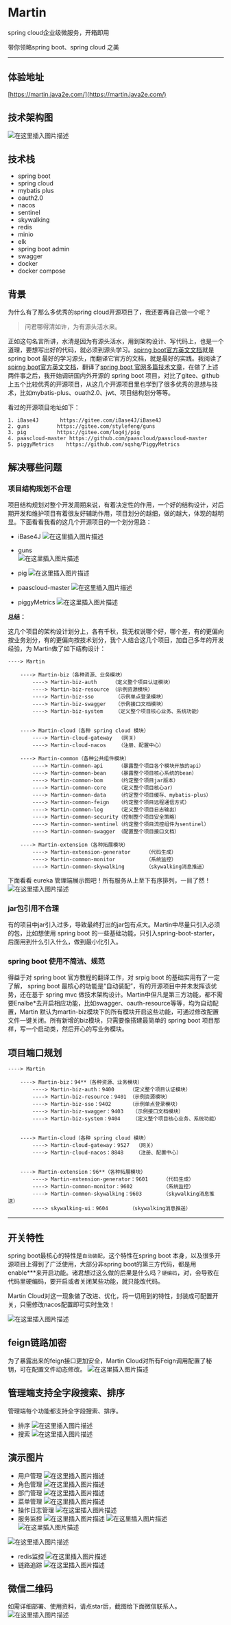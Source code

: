 # Martin
spring cloud企业级微服务，开箱即用

带你领略spring boot、spring cloud 之美

----
## 体验地址
[https://martin.java2e.com/](https://martin.java2e.com/)


## 技术架构图
![在这里插入图片描述](https://img-blog.csdnimg.cn/20210309181517227.png?x-oss-process=image/watermark,type_ZmFuZ3poZW5naGVpdGk,shadow_10,text_aHR0cHM6Ly9ibG9nLmNzZG4ubmV0L3FxXzMwMDU0OTYx,size_16,color_FFFFFF,t_70#pic_center)
## 技术栈
- spring boot
- spring cloud
- mybatis plus
- oauth2.0
- nacos
- sentinel
- skywalking
- redis
- minio
- elk
- spring boot admin
- swagger
- docker
- docker compose

## 背景
为什么有了那么多优秀的spring cloud开源项目了，我还要再自己做一个呢？

> 问君哪得清如许，为有源头活水来。

正如这句名言所讲，水清是因为有源头活水，用到架构设计、写代码上，也是一个道理，要想写出好的代码，就必须到源头学习。[spirng boot官方英文文档](https://spring.io/projects/spring-boot#learn)就是 spring boot 最好的学习源头，而翻译它官方的文档，就是最好的实践。我阅读了[spirng boot官方英文文档](https://spring.io/projects/spring-boot#learn)，翻译了[spring boot 官网多篇技术文章](https://blog.csdn.net/qq_30054961/article/category/8016817)，在做了上述两件事之后，我开始调研国内外开源的 spring boot 项目，对比了gitee、github上五个比较优秀的开源项目，从这几个开源项目里也学到了很多优秀的思想与技术，比如mybatis-plus、ouath2.0、jwt、项目结构划分等等。

看过的开源项目地址如下：

    1. iBase4J       https://gitee.com/iBase4J/iBase4J
    2. guns         https://gitee.com/stylefeng/guns 
    3. pig          https://gitee.com/log4j/pig
    4. paascloud-master https://github.com/paascloud/paascloud-master
    5. piggyMetrics    https://github.com/sqshq/PiggyMetrics


## 解决哪些问题 

### 项目结构规划不合理
项目结构规划对整个开发周期来说，有着决定性的作用，一个好的结构设计，对后期开发和维护项目有着很友好辅助作用，项目划分的越细，做的越大，体现的越明显。下面看看我看的这几个开源项目的一个划分思路：

 - iBase4J
 ![在这里插入图片描述](https://img-blog.csdnimg.cn/20190729143354718.png?x-oss-process=image/watermark,type_ZmFuZ3poZW5naGVpdGk,shadow_10,text_aHR0cHM6Ly9ibG9nLmNzZG4ubmV0L3FxXzMwMDU0OTYx,size_16,color_FFFFFF,t_70)
 - guns         
 ![在这里插入图片描述](https://img-blog.csdnimg.cn/20190729143530857.png?x-oss-process=image/watermark,type_ZmFuZ3poZW5naGVpdGk,shadow_10,text_aHR0cHM6Ly9ibG9nLmNzZG4ubmV0L3FxXzMwMDU0OTYx,size_16,color_FFFFFF,t_70)
 - pig
 ![在这里插入图片描述](https://img-blog.csdnimg.cn/20190729143839281.png?x-oss-process=image/watermark,type_ZmFuZ3poZW5naGVpdGk,shadow_10,text_aHR0cHM6Ly9ibG9nLmNzZG4ubmV0L3FxXzMwMDU0OTYx,size_16,color_FFFFFF,t_70)
 - paascloud-master 
 ![在这里插入图片描述](https://img-blog.csdnimg.cn/20190729144124178.png?x-oss-process=image/watermark,type_ZmFuZ3poZW5naGVpdGk,shadow_10,text_aHR0cHM6Ly9ibG9nLmNzZG4ubmV0L3FxXzMwMDU0OTYx,size_16,color_FFFFFF,t_70)
 
 - piggyMetrics
 ![在这里插入图片描述](https://img-blog.csdnimg.cn/20190729144048716.png?x-oss-process=image/watermark,type_ZmFuZ3poZW5naGVpdGk,shadow_10,text_aHR0cHM6Ly9ibG9nLmNzZG4ubmV0L3FxXzMwMDU0OTYx,size_16,color_FFFFFF,t_70)

**总结：**

这几个项目的架构设计划分上，各有千秋，我无权说哪个好，哪个差，有的更偏向按业务划分，有的更偏向按技术划分，我个人结合这几个项目，加自己多年的开发经验，为 Martin做了如下结构设计：

    ----> Martin
    
	    ----> Martin-biz（各种资源、业务模块）
	        ----> Martin-biz-auth     （定义整个项目认证模块）
	        ----> Martin-biz-resource （示例资源模块）
	        ----> Martin-biz-sso       （示例单点登录模块）
	        ----> Martin-biz-swagger   （示例接口文档模块）
	        ----> Martin-biz-system    （定义整个项目核心业务、系统功能）
	       
	
	    ----> Martin-cloud（各种 spring cloud 模块）
	        ----> Martin-cloud-gateway  （网关）
	        ----> Martin-cloud-nacos    （注册、配置中心）
	
	    ----> Martin-common（各种公共组件模块）
	        ----> Martin-common-api     （暴露整个项目各个模块开放的api）
	        ----> Martin-common-bean    （暴露整个项目核心系统的bean）
	        ----> Martin-common-bom     （约定整个项目jar版本）
	        ----> Martin-common-core    （定义整个项目核心ar）
	        ----> Martin-common-data    （约定整个项目缓存、mybatis-plus）
	        ----> Martin-common-feign   （约定整个项目远程通信方式）
	        ----> Martin-common-log     （定义整个项目日志输出）
	        ----> Martin-common-security（控制整个项目安全策略）
	        ----> Martin-common-sentinel（约定整个项目流控组件为sentinel）
	        ----> Martin-common-swagger （配置整个项目接口文档）
	
	    ----> Martin-extension（各种拓展模块）
	        ----> Martin-extension-generator     （代码生成）
	        ----> Martin-common-monitor          （系统监控）
	        ----> Martin-common-skywalking       （skywalking消息推送）

	        
	        
下面看看 eureka 管理端展示图吧！所有服务从上至下有序排列，一目了然！
![在这里插入图片描述](https://img-blog.csdnimg.cn/20190729172614736.png?x-oss-process=image/watermark,type_ZmFuZ3poZW5naGVpdGk,shadow_10,text_aHR0cHM6Ly9ibG9nLmNzZG4ubmV0L3FxXzMwMDU0OTYx,size_16,color_FFFFFF,t_70)

### jar包引用不合理
有的项目中jar引入过多，导致最终打出的jar包有点大。Martin中尽量只引入必须的包，比如想使用 spring boot 的一些基础功能，只引入spring-boot-starter，后面用到什么引入什么，做到最小化引入。
### spring boot 使用不简洁、规范
得益于对 spring boot 官方教程的翻译工作，对 srpig boot 的基础实用有了一定了解， spring boot 最核心的功能是“自动装配”，有的开源项目中并未发挥该优势，还在基于 spring mvc 做技术架构设计。Martin中但凡是第三方功能，都不需要Enalbe*去开启相应功能，比如swagger、oauth-resource等等，均为自动配置，Martin 默认为martin-biz模块下的所有模块开启这些功能，可通过修改配置文件一键关闭。所有新增的biz模块，只需要像搭建最简单的 spring boot 项目那样，写一个启动类，然后开心的写业务模块。
## 项目端口规划
    ----> Martin
    
	    ----> Martin-biz：94**（各种资源、业务模块）
	        ----> Martin-biz-auth：9400     （定义整个项目认证模块）
	        ----> Martin-biz-resource：9401 （示例资源模块）
	        ----> Martin-biz-sso：9402      （示例单点登录模块）
	        ----> Martin-biz-swagger：9403   （示例接口文档模块）
	        ----> Martin-biz-system：9404    （定义整个项目核心业务、系统功能）
	       
	
	    ----> Martin-cloud（各种 spring cloud 模块）
	        ----> Martin-cloud-gateway：9527  （网关）
	        ----> Martin-cloud-nacos：8848    （注册、配置中心）
	
	
	    ----> Martin-extension：96**（各种拓展模块）
	        ----> Martin-extension-generator：9601     （代码生成）
	        ----> Martin-common-monitor：9602          （系统监控）
	        ----> Martin-common-skywalking：9603       （skywalking消息推送）
	        ----> skywalking-ui：9604       （skywalking消息推送）
	        
----

## 开关特性
spring boot最核心的特性是`自动装配`，这个特性在spring boot 本身，以及很多开源项目上得到了广泛使用，大部分非spring boot的第三方代码，都是用enable***来开启功能。诸君想过这么做的后果是什么吗？`硬编码`，对，会导致在代码里硬编码，要开启或者关闭某些功能，就只能改代码。

Martin Cloud对这一现象做了改进、优化，将一切用到的特性，封装成可配置开关，只需修改nacos配置即可实时生效！

![在这里插入图片描述](https://img-blog.csdnimg.cn/20210309175047442.png?x-oss-process=image/watermark,type_ZmFuZ3poZW5naGVpdGk,shadow_10,text_aHR0cHM6Ly9ibG9nLmNzZG4ubmV0L3FxXzMwMDU0OTYx,size_16,color_FFFFFF,t_70)

## feign链路加密
为了暴露出来的feign接口更加安全，Martin Cloud对所有Feign调用配置了秘钥，可在配置文件动态修改。
![在这里插入图片描述](https://img-blog.csdnimg.cn/2021030917521956.png?x-oss-process=image/watermark,type_ZmFuZ3poZW5naGVpdGk,shadow_10,text_aHR0cHM6Ly9ibG9nLmNzZG4ubmV0L3FxXzMwMDU0OTYx,size_16,color_FFFFFF,t_70)
## 管理端支持全字段搜索、排序
管理端每个功能都支持全字段搜索、排序。

- 排序
![在这里插入图片描述](https://img-blog.csdnimg.cn/20210309182430573.png)
- 搜索
![在这里插入图片描述](https://img-blog.csdnimg.cn/20210309182455541.png?x-oss-process=image/watermark,type_ZmFuZ3poZW5naGVpdGk,shadow_10,text_aHR0cHM6Ly9ibG9nLmNzZG4ubmV0L3FxXzMwMDU0OTYx,size_16,color_FFFFFF,t_70)


## 演示图片
- 用户管理
![在这里插入图片描述](https://img-blog.csdnimg.cn/20210309182043536.png?x-oss-process=image/watermark,type_ZmFuZ3poZW5naGVpdGk,shadow_10,text_aHR0cHM6Ly9ibG9nLmNzZG4ubmV0L3FxXzMwMDU0OTYx,size_16,color_FFFFFF,t_70)
- 角色管理
![在这里插入图片描述](https://img-blog.csdnimg.cn/20210309182107326.png?x-oss-process=image/watermark,type_ZmFuZ3poZW5naGVpdGk,shadow_10,text_aHR0cHM6Ly9ibG9nLmNzZG4ubmV0L3FxXzMwMDU0OTYx,size_16,color_FFFFFF,t_70)
- 部门管理
![在这里插入图片描述](https://img-blog.csdnimg.cn/20210309182135418.png?x-oss-process=image/watermark,type_ZmFuZ3poZW5naGVpdGk,shadow_10,text_aHR0cHM6Ly9ibG9nLmNzZG4ubmV0L3FxXzMwMDU0OTYx,size_16,color_FFFFFF,t_70)
- 菜单管理
![在这里插入图片描述](https://img-blog.csdnimg.cn/20210309182153250.png?x-oss-process=image/watermark,type_ZmFuZ3poZW5naGVpdGk,shadow_10,text_aHR0cHM6Ly9ibG9nLmNzZG4ubmV0L3FxXzMwMDU0OTYx,size_16,color_FFFFFF,t_70)
- 操作日志管理
![在这里插入图片描述](https://img-blog.csdnimg.cn/20210309182210870.png?x-oss-process=image/watermark,type_ZmFuZ3poZW5naGVpdGk,shadow_10,text_aHR0cHM6Ly9ibG9nLmNzZG4ubmV0L3FxXzMwMDU0OTYx,size_16,color_FFFFFF,t_70)
- 服务监控
![在这里插入图片描述](https://img-blog.csdnimg.cn/20210309182232259.png?x-oss-process=image/watermark,type_ZmFuZ3poZW5naGVpdGk,shadow_10,text_aHR0cHM6Ly9ibG9nLmNzZG4ubmV0L3FxXzMwMDU0OTYx,size_16,color_FFFFFF,t_70)
![在这里插入图片描述](https://img-blog.csdnimg.cn/20210309183129849.png?x-oss-process=image/watermark,type_ZmFuZ3poZW5naGVpdGk,shadow_10,text_aHR0cHM6Ly9ibG9nLmNzZG4ubmV0L3FxXzMwMDU0OTYx,size_16,color_FFFFFF,t_70)
![在这里插入图片描述](https://img-blog.csdnimg.cn/2021030918330249.png?x-oss-process=image/watermark,type_ZmFuZ3poZW5naGVpdGk,shadow_10,text_aHR0cHM6Ly9ibG9nLmNzZG4ubmV0L3FxXzMwMDU0OTYx,size_16,color_FFFFFF,t_70)


![在这里插入图片描述](https://img-blog.csdnimg.cn/2021030918320783.png?x-oss-process=image/watermark,type_ZmFuZ3poZW5naGVpdGk,shadow_10,text_aHR0cHM6Ly9ibG9nLmNzZG4ubmV0L3FxXzMwMDU0OTYx,size_16,color_FFFFFF,t_70)


- redis监控
![在这里插入图片描述](https://img-blog.csdnimg.cn/20210309182248794.png?x-oss-process=image/watermark,type_ZmFuZ3poZW5naGVpdGk,shadow_10,text_aHR0cHM6Ly9ibG9nLmNzZG4ubmV0L3FxXzMwMDU0OTYx,size_16,color_FFFFFF,t_70)
- 链路追踪
![在这里插入图片描述](https://img-blog.csdnimg.cn/20210309182307970.png?x-oss-process=image/watermark,type_ZmFuZ3poZW5naGVpdGk,shadow_10,text_aHR0cHM6Ly9ibG9nLmNzZG4ubmV0L3FxXzMwMDU0OTYx,size_16,color_FFFFFF,t_70)
## 微信二维码
如需详细部署、使用资料，请点star后，截图给下面微信联系人。
![在这里插入图片描述](https://img-blog.csdnimg.cn/20210309184254347.png?x-oss-process=image/watermark,type_ZmFuZ3poZW5naGVpdGk,shadow_10,text_aHR0cHM6Ly9ibG9nLmNzZG4ubmV0L3FxXzMwMDU0OTYx,size_16,color_FFFFFF,t_70#pic_center)
